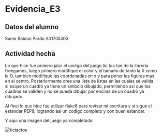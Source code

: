 # Evidencia_E3

## Datos del alumno
Samir Baidon Pardo
A01705403

## Actividad hecha
Lo que hice fue primero jalar el codigo del juego tic tac toe de la libreria freegames, luego primero modifique el color y el tamaño de tanto la X como la O, tambien modifique las coordenadas en x y para poner las figuras mas en el centro. Posteriormente cree una lista de listas en las cuales se valida si esque un cuadro ya tiene un simbolo dibujado, permitiendo asi que los cuadros se validen y no se pueda dibujar por encima de un cuadro ya dibujado.

Al final lo que hice fue utilizar flake8 para revisar mi escritura y si sigue el estandar PEP8, logrando asi un codigo completo y con buen estandar.

Y aqui una imagen del juego ya completado:


![tictactoe](https://github.com/Zathiald/Evidencia_E3/assets/111139805/2db61764-294d-45e2-abee-e11590fcf8f2)

